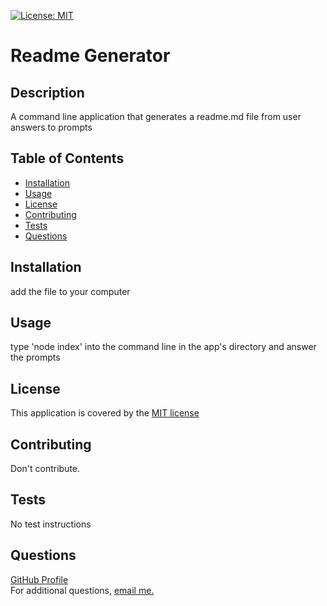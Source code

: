 
[![License: MIT](https://img.shields.io/badge/License-MIT-yellow.svg)](https://opensource.org/licenses/MIT)

# Readme Generator
    
## Description
A command line application that generates a readme.md file from user answers to prompts

## Table of Contents
* [Installation](#installation)
* [Usage](#usage)
* [License](#license)
* [Contributing](#contributing)
* [Tests](#tests)
* [Questions](#questions)

## Installation
add the file to your computer

## Usage
type 'node index' into the command line in the app's directory and answer the prompts

## License
This application is covered by the [MIT license](https://choosealicense.com/licenses/mit/)

## Contributing
Don't contribute.

## Tests
No test instructions

## Questions
[GitHub Profile](https://github.com/johnproodian)<br>
For additional questions, [email me.](mailto:jproodian721@gmail.com)

